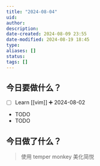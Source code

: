 ```yaml
---
title: "2024-08-04"
uid: 
author: 
description: 
date-created: 2024-08-09 23:55
date-modified: 2024-08-19 18:45
type: 
aliases: []
status: 
tags: []
---
```


## 今日要做什么？

- [ ] Learn [[vim]] ➕ 2024-08-02
- TODO
- TODO

## 今日做了什么？

> 使用 temper monkey 美化简悦
